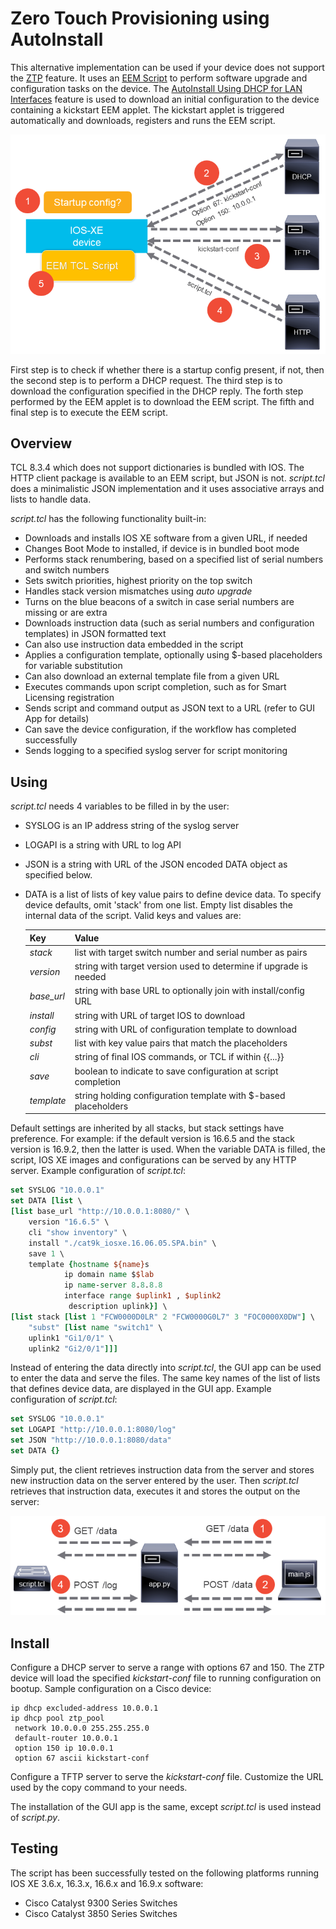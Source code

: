 # Zero Touch Provisioning using AutoInstall

This alternative implementation can be used if your device does not support the [ZTP](https://www.cisco.com/c/en/us/td/docs/ios-xml/ios/prog/configuration/169/b_169_programmability_cg/zero_touch_provisioning.html) feature. It uses an [EEM Script](https://www.cisco.com/c/en/us/td/docs/ios-xml/ios/eem/configuration/15-mt/eem-15-mt-book/eem-policy-tcl.html) to perform software upgrade and configuration tasks on the device. The [AutoInstall Using DHCP for LAN Interfaces](https://www.cisco.com/c/en/us/td/docs/ios-xml/ios/fundamentals/configuration/15mt/fundamentals-15-mt-book/cf-autoinstall.html) feature is used to download an initial configuration to the device containing a kickstart EEM applet. The kickstart applet is triggered automatically and downloads, registers and runs the EEM script.

![](../media/ztp-tcl.png)

First step is to check if whether there is a startup config present, if not, then the second step is to perform a DHCP request. The third step is to download the configuration specified in the DHCP reply. The forth step performed by the EEM applet is to download the EEM script. The fifth and final step is to execute the EEM script.

## Overview

TCL 8.3.4 which does not support dictionaries is bundled with IOS. The HTTP client package is available to an EEM script, but JSON is not. *script.tcl* does a minimalistic JSON implementation and it uses associative arrays and lists to handle data.

*script.tcl* has the following functionality built-in:
- Downloads and installs IOS XE software from a given URL, if needed
- Changes Boot Mode to installed, if device is in bundled boot mode
- Performs stack renumbering, based on a specified list of serial numbers and switch numbers
- Sets switch priorities, highest priority on the top switch
- Handles stack version mismatches using *auto upgrade*
- Turns on the blue beacons of a switch in case serial numbers are missing or are extra
- Downloads instruction data (such as serial numbers and configuration templates) in JSON formatted text
- Can also use instruction data embedded in the script
- Applies a configuration template, optionally using $-based placeholders for variable substitution
- Can also download an external template file from a given URL
- Executes commands upon script completion, such as for Smart Licensing registration
- Sends script and command output as JSON text to a URL (refer to GUI App for details)
- Can save the device configuration, if the workflow has completed successfully
- Sends logging to a specified syslog server for script monitoring

## Using

*script.tcl* needs 4 variables to be filled in by the user:
- SYSLOG is an IP address string of the syslog server
- LOGAPI is a string with URL to log API
- JSON is a string with URL of the JSON encoded DATA object as specified below.
- DATA is a list of lists of key value pairs to define device data. To specify device defaults, omit 'stack' from one list. Empty list disables the internal data of the script. Valid keys and values are:

  Key | Value
  --- | ---
  *stack* | list with target switch number and serial number as pairs
  *version* | string with target version used to determine if upgrade is needed
  *base_url* | string with base URL to optionally join with install/config URL
  *install* | string with URL of target IOS to download
  *config* | string with URL of configuration template to download
  *subst* | list with key value pairs that match the placeholders
  *cli* | string of final IOS commands, or TCL if within {{...}}
  *save* | boolean to indicate to save configuration at script completion
  *template* | string holding configuration template with $-based placeholders

Default settings are inherited by all stacks, but stack settings have preference. For example: if the default version is 16.6.5 and the stack version is 16.9.2, then the latter is used. When the variable DATA is filled, the script, IOS XE images and configurations can be served by any HTTP server. Example configuration of *script.tcl*:

```tcl
set SYSLOG "10.0.0.1"
set DATA [list \
[list base_url "http://10.0.0.1:8080/" \
	version "16.6.5" \
	cli "show inventory" \
	install "./cat9k_iosxe.16.06.05.SPA.bin" \
	save 1 \
	template {hostname ${name}s
			ip domain name $$lab
			ip name-server 8.8.8.8
			interface range $uplink1 , $uplink2
			 description uplink}] \
[list stack [list 1 "FCW0000D0LR" 2 "FCW0000G0L7" 3 "FOC0000X0DW"] \
	"subst" [list name "switch1" \
	uplink1 "Gi1/0/1" \
	uplink2 "Gi2/0/1"]]]
```

Instead of entering the data directly into *script.tcl*, the GUI app can be used to enter the data and serve the files. The same key names of the list of lists that defines device data, are displayed in the GUI app. Example configuration of *script.tcl*:

```tcl
set SYSLOG "10.0.0.1"
set LOGAPI "http://10.0.0.1:8080/log"
set JSON "http://10.0.0.1:8080/data"
set DATA {}
```

Simply put, the client retrieves instruction data from the server and stores new instruction data on the server entered by the user. Then *script.tcl* retrieves that instruction data, executes it and stores the output on the server:

![](../media/api-tcl.png)

## Install

Configure a DHCP server to serve a range with options 67 and 150. The ZTP device will load the specified *kickstart-conf* file to running configuration on bootup. Sample configuration on a Cisco device:

```
ip dhcp excluded-address 10.0.0.1
ip dhcp pool ztp_pool
 network 10.0.0.0 255.255.255.0
 default-router 10.0.0.1
 option 150 ip 10.0.0.1
 option 67 ascii kickstart-conf
```

Configure a TFTP server to serve the *kickstart-conf* file. Customize the URL used by the copy command to your needs.

The installation of the GUI app is the same, except *script.tcl* is used instead of *script.py*.

## Testing

The script has been successfully tested on the following platforms running IOS XE 3.6.x, 16.3.x, 16.6.x and 16.9.x software:
- Cisco Catalyst 9300 Series Switches
- Cisco Catalyst 3850 Series Switches
